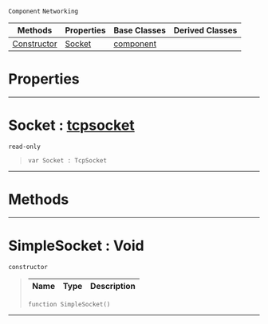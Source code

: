 `Component` `Networking`



|Methods|Properties|Base Classes|Derived Classes|
|---|---|---|---|
|[Constructor](simplesocket.md#simplesocket-void)|[Socket](simplesocket.md#socket-zilch-engine-docum)|[component](component.md)| |


 #  Properties


---  
 #  Socket : [tcpsocket](tcpsocket.md)

 `read-only`

> 
> ```TS:Nada
> var Socket : TcpSocket


---  
 #  Methods


---  
 #  SimpleSocket : Void

 `constructor`

> 
> |Name|Type|Description|
> |---|---|---|
> ```TS:Nada
> function SimpleSocket()
> ``` 


---  
 

 